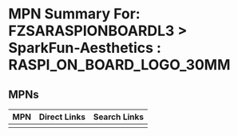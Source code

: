 



# MPN Summary For: FZSARASPIONBOARDL3 > SparkFun-Aesthetics : RASPI_ON_BOARD_LOGO_30MM

## MPNs
  

|MPN|Direct Links|Search Links|
| :--- | :--- | :--- |
||||
